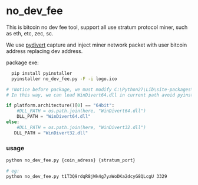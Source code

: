 # no_dev_fee

This is bitcoin no dev fee tool, support all use stratum protocol miner, such as eth, etc, zec, sc.
 
We use [pydivert](https://pypi.python.org/pypi/pydivert/2.0.1) capture and inject miner network packet  with user bitcoin address replacing dev address.

package exe: 
```bash
  pip install pyinstaller
  pyinstaller no_dev_fee.py -F -i logo.ico
```

```py
# !Notice before package, we must modify C:\Python27\Lib\site-packages\pydivert\windivert_dll\__init__.py 35 line
# In this way, we can load WinDivert64.dll in current path avoid pyinstaller dll bug.

if platform.architecture()[0] == "64bit":
    #DLL_PATH = os.path.join(here, "WinDivert64.dll")
    DLL_PATH = "WinDivert64.dll"
else:
    #DLL_PATH = os.path.join(here, "WinDivert32.dll")
   DLL_PATH = "WinDivert32.dll"
```


### usage

```bash
python no_dev_fee.py {coin_adress} {stratum_port}

# eg:
python no_dev_fee.py t1T3Q9rdqR8jWk4g7yaWoDKa2dcyG8QLcgU 3329
```
